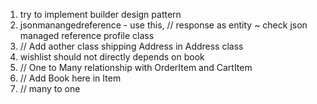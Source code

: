 1. try to implement builder design pattern
2. jsonmanangedreference - use this, // response as entity ~ check json managed reference profile class 
3. // Add aother class shipping Address in Address class
4. wishlist should not directly depends on book
5. // One to Many relationship with OrderItem and CartItem
6. // Add Book here in Item
7. // many to one
